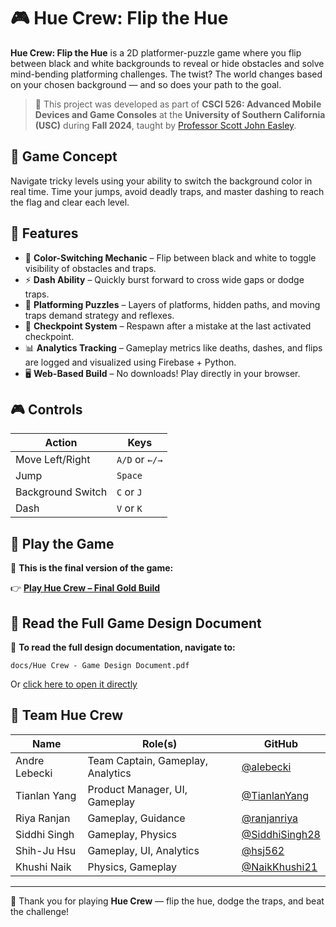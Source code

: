 # 🎮 Hue Crew: Flip the Hue

**Hue Crew: Flip the Hue** is a 2D platformer-puzzle game where you flip between black and white backgrounds to reveal or hide obstacles and solve mind-bending platforming challenges. The twist? The world changes based on your chosen background — and so does your path to the goal.

> 🏫 This project was developed as part of **CSCI 526: Advanced Mobile Devices and Game Consoles** at the **University of Southern California (USC)** during **Fall 2024**, taught by [Professor Scott John Easley](https://viterbi.usc.edu/directory/faculty/Easley/Scott).

## 🧠 Game Concept

Navigate tricky levels using your ability to switch the background color in real time. Time your jumps, avoid deadly traps, and master dashing to reach the flag and clear each level.

## 🧩 Features

- 🎨 **Color-Switching Mechanic** – Flip between black and white to toggle visibility of obstacles and traps.
- ⚡ **Dash Ability** – Quickly burst forward to cross wide gaps or dodge traps.
- 🧗 **Platforming Puzzles** – Layers of platforms, hidden paths, and moving traps demand strategy and reflexes.
- 🔁 **Checkpoint System** – Respawn after a mistake at the last activated checkpoint.
- 📊 **Analytics Tracking** – Gameplay metrics like deaths, dashes, and flips are logged and visualized using Firebase + Python.
- 🖥️ **Web-Based Build** – No downloads! Play directly in your browser.

## 🎮 Controls

| Action              | Keys              |
|---------------------|-------------------|
| Move Left/Right     | `A/D` or `←/→`     |
| Jump                | `Space`           |
| Background Switch   | `C` or `J`        |
| Dash                | `V` or `K`        |

## 🚀 Play the Game

🎯 **This is the final version of the game:**

👉 **[Play Hue Crew – Final Gold Build](https://csci-526.github.io/csci526-fall24-friday-main-hue-crew/Gold_Build/)**

## 📄 Read the Full Game Design Document

📘 **To read the full design documentation, navigate to:**

`docs/Hue Crew - Game Design Document.pdf`

Or [click here to open it directly](https://github.com/ranjanriya/csci526-fall24-friday-main-hue-crew/blob/main/docs/Hue%20Crew%20-%20Game%20Design%20Document.pdf)

## 👥 Team Hue Crew

| Name | Role(s) | GitHub |
|------|---------|--------|
| Andre Lebecki | Team Captain, Gameplay, Analytics | [@alebecki](https://github.com/alebecki) |
| Tianlan Yang | Product Manager, UI, Gameplay | [@TianlanYang](https://github.com/TianlanYang) |
| Riya Ranjan | Gameplay, Guidance | [@ranjanriya](https://github.com/ranjanriya) |
| Siddhi Singh | Gameplay, Physics | [@SiddhiSingh28](https://github.com/SiddhiSingh28) |
| Shih-Ju Hsu | Gameplay, UI, Analytics | [@hsj562](https://github.com/hsj562) |
| Khushi Naik | Physics, Gameplay | [@NaikKhushi21](https://github.com/NaikKhushi21) |

---

🖤 Thank you for playing **Hue Crew** — flip the hue, dodge the traps, and beat the challenge!

